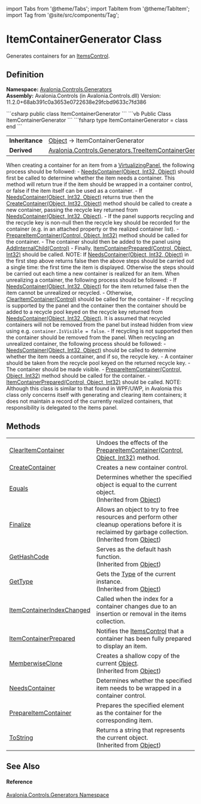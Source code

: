 import Tabs from '@theme/Tabs'; 
import TabItem from '@theme/TabItem'; 
import Tag from '@site/src/components/Tag'; 

# ItemContainerGenerator Class


Generates containers for an <a href="T_Avalonia_Controls_ItemsControl">ItemsControl</a>.



## Definition
**Namespace:** <a href="N_Avalonia_Controls_Generators">Avalonia.Controls.Generators</a>  
**Assembly:** Avalonia.Controls (in Avalonia.Controls.dll) Version: 11.2.0+68ab391c0a3653e0722638e29fcbd9633c7fd386

<Tabs groupId="api-code-preview">
<TabItem value="csharp" label="C#">
```csharp
public class ItemContainerGenerator
```
</TabItem>
<TabItem value="vb" label="VB">
```vb
Public Class ItemContainerGenerator
```
</TabItem>
<TabItem value="fsharp" label="F#">
```fsharp
type ItemContainerGenerator = class end
```
</TabItem>
</Tabs>

<table>
<tr><td><strong>Inheritance</strong></td><td><a href="https://learn.microsoft.com/dotnet/api/system.object" target="_blank" rel="noopener noreferrer">Object</a>  →  ItemContainerGenerator</td></tr>
<tr><td><strong>Derived</strong></td><td><a href="T_Avalonia_Controls_Generators_TreeItemContainerGenerator">Avalonia.Controls.Generators.TreeItemContainerGenerator</a></td></tr>
</table>

When creating a container for an item from a <a href="T_Avalonia_Controls_VirtualizingPanel">VirtualizingPanel</a>, the following process should be followed: - <a href="M_Avalonia_Controls_Generators_ItemContainerGenerator_NeedsContainer">NeedsContainer(Object, Int32, Object)</a> should first be called to determine whether the item needs a container. This method will return true if the item should be wrapped in a container control, or false if the item itself can be used as a container. - If <a href="M_Avalonia_Controls_Generators_ItemContainerGenerator_NeedsContainer">NeedsContainer(Object, Int32, Object)</a> returns true then the <a href="M_Avalonia_Controls_Generators_ItemContainerGenerator_CreateContainer">CreateContainer(Object, Int32, Object)</a> method should be called to create a new container, passing the recycle key returned from <a href="M_Avalonia_Controls_Generators_ItemContainerGenerator_NeedsContainer">NeedsContainer(Object, Int32, Object)</a>. - If the panel supports recycling and the recycle key is non-null then the recycle key should be recorded for the container (e.g. in an attached property or the realized container list). - <a href="M_Avalonia_Controls_Generators_ItemContainerGenerator_PrepareItemContainer">PrepareItemContainer(Control, Object, Int32)</a> method should be called for the container. - The container should then be added to the panel using <a href="M_Avalonia_Controls_VirtualizingPanel_AddInternalChild">AddInternalChild(Control)</a> - Finally, <a href="M_Avalonia_Controls_Generators_ItemContainerGenerator_ItemContainerPrepared">ItemContainerPrepared(Control, Object, Int32)</a> should be called. NOTE: If <a href="M_Avalonia_Controls_Generators_ItemContainerGenerator_NeedsContainer">NeedsContainer(Object, Int32, Object)</a> in the first step above returns false then the above steps should be carried out a single time: the first time the item is displayed. Otherwise the steps should be carried out each time a new container is realized for an item. When unrealizing a container, the following process should be followed: - If <a href="M_Avalonia_Controls_Generators_ItemContainerGenerator_NeedsContainer">NeedsContainer(Object, Int32, Object)</a> for the item returned false then the item cannot be unrealized or recycled. - Otherwise, <a href="M_Avalonia_Controls_Generators_ItemContainerGenerator_ClearItemContainer">ClearItemContainer(Control)</a> should be called for the container - If recycling is supported by the panel and the container then the container should be added to a recycle pool keyed on the recycle key returned from <a href="M_Avalonia_Controls_Generators_ItemContainerGenerator_NeedsContainer">NeedsContainer(Object, Int32, Object)</a>. It is assumed that recycled containers will not be removed from the panel but instead hidden from view using e.g. `container.IsVisible = false`. - If recycling is not supported then the container should be removed from the panel. When recycling an unrealized container, the following process should be followed: - <a href="M_Avalonia_Controls_Generators_ItemContainerGenerator_NeedsContainer">NeedsContainer(Object, Int32, Object)</a> should be called to determine whether the item needs a container, and if so, the recycle key. - A container should be taken from the recycle pool keyed on the returned recycle key. - The container should be made visible. - <a href="M_Avalonia_Controls_Generators_ItemContainerGenerator_PrepareItemContainer">PrepareItemContainer(Control, Object, Int32)</a> method should be called for the container. - <a href="M_Avalonia_Controls_Generators_ItemContainerGenerator_ItemContainerPrepared">ItemContainerPrepared(Control, Object, Int32)</a> should be called. NOTE: Although this class is similar to that found in WPF/UWP, in Avalonia this class only concerns itself with generating and clearing item containers; it does not maintain a record of the currently realized containers, that responsibility is delegated to the items panel.

## Methods
<table>
<tr>
<td><a href="M_Avalonia_Controls_Generators_ItemContainerGenerator_ClearItemContainer">ClearItemContainer</a></td>
<td>Undoes the effects of the <a href="M_Avalonia_Controls_Generators_ItemContainerGenerator_PrepareItemContainer">PrepareItemContainer(Control, Object, Int32)</a> method.</td>
</tr>
<tr>
<td><a href="M_Avalonia_Controls_Generators_ItemContainerGenerator_CreateContainer">CreateContainer</a></td>
<td>Creates a new container control.</td>
</tr>
<tr>
<td><a href="https://learn.microsoft.com/dotnet/api/system.object.equals#system-object-equals(system-object)" target="_blank" rel="noopener noreferrer">Equals</a></td>
<td>Determines whether the specified object is equal to the current object.<br />(Inherited from <a href="https://learn.microsoft.com/dotnet/api/system.object" target="_blank" rel="noopener noreferrer">Object</a>)</td>
</tr>
<tr>
<td><a href="https://learn.microsoft.com/dotnet/api/system.object.finalize" target="_blank" rel="noopener noreferrer">Finalize</a></td>
<td>Allows an object to try to free resources and perform other cleanup operations before it is reclaimed by garbage collection.<br />(Inherited from <a href="https://learn.microsoft.com/dotnet/api/system.object" target="_blank" rel="noopener noreferrer">Object</a>)</td>
</tr>
<tr>
<td><a href="https://learn.microsoft.com/dotnet/api/system.object.gethashcode" target="_blank" rel="noopener noreferrer">GetHashCode</a></td>
<td>Serves as the default hash function.<br />(Inherited from <a href="https://learn.microsoft.com/dotnet/api/system.object" target="_blank" rel="noopener noreferrer">Object</a>)</td>
</tr>
<tr>
<td><a href="https://learn.microsoft.com/dotnet/api/system.object.gettype" target="_blank" rel="noopener noreferrer">GetType</a></td>
<td>Gets the <a href="https://learn.microsoft.com/dotnet/api/system.type" target="_blank" rel="noopener noreferrer">Type</a> of the current instance.<br />(Inherited from <a href="https://learn.microsoft.com/dotnet/api/system.object" target="_blank" rel="noopener noreferrer">Object</a>)</td>
</tr>
<tr>
<td><a href="M_Avalonia_Controls_Generators_ItemContainerGenerator_ItemContainerIndexChanged">ItemContainerIndexChanged</a></td>
<td>Called when the index for a container changes due to an insertion or removal in the items collection.</td>
</tr>
<tr>
<td><a href="M_Avalonia_Controls_Generators_ItemContainerGenerator_ItemContainerPrepared">ItemContainerPrepared</a></td>
<td>Notifies the <a href="T_Avalonia_Controls_ItemsControl">ItemsControl</a> that a container has been fully prepared to display an item.</td>
</tr>
<tr>
<td><a href="https://learn.microsoft.com/dotnet/api/system.object.memberwiseclone" target="_blank" rel="noopener noreferrer">MemberwiseClone</a></td>
<td>Creates a shallow copy of the current <a href="https://learn.microsoft.com/dotnet/api/system.object" target="_blank" rel="noopener noreferrer">Object</a>.<br />(Inherited from <a href="https://learn.microsoft.com/dotnet/api/system.object" target="_blank" rel="noopener noreferrer">Object</a>)</td>
</tr>
<tr>
<td><a href="M_Avalonia_Controls_Generators_ItemContainerGenerator_NeedsContainer">NeedsContainer</a></td>
<td>Determines whether the specified item needs to be wrapped in a container control.</td>
</tr>
<tr>
<td><a href="M_Avalonia_Controls_Generators_ItemContainerGenerator_PrepareItemContainer">PrepareItemContainer</a></td>
<td>Prepares the specified element as the container for the corresponding item.</td>
</tr>
<tr>
<td><a href="https://learn.microsoft.com/dotnet/api/system.object.tostring" target="_blank" rel="noopener noreferrer">ToString</a></td>
<td>Returns a string that represents the current object.<br />(Inherited from <a href="https://learn.microsoft.com/dotnet/api/system.object" target="_blank" rel="noopener noreferrer">Object</a>)</td>
</tr>
</table>

## See Also


#### Reference
<a href="N_Avalonia_Controls_Generators">Avalonia.Controls.Generators Namespace</a>  
